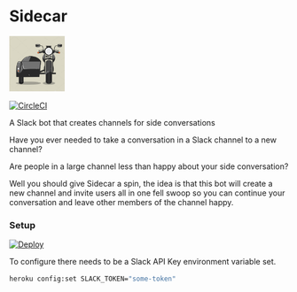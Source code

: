 # Sidecar

<p align="left">
  <img src="https://raw.githubusercontent.com/mikeastock/sidecar/master/logo.png" alt="logo" title="logo" width="100" height="100">
</p>

[![CircleCI](https://circleci.com/gh/mikeastock/sidecar/tree/master.svg?style=svg)](https://circleci.com/gh/mikeastock/sidecar/tree/master)

A Slack bot that creates channels for side conversations

Have you ever needed to take a conversation in a Slack channel to a new channel?

Are people in a large channel less than happy about your side conversation?

Well you should give Sidecar a spin, the idea is that this bot will create a new
channel and invite users all in one fell swoop so you can continue your conversation
and leave other members of the channel happy.

### Setup

[![Deploy](https://www.herokucdn.com/deploy/button.svg)](https://heroku.com/deploy)

To configure there needs to be a Slack API Key environment variable set.

```bash
heroku config:set SLACK_TOKEN="some-token"
```
